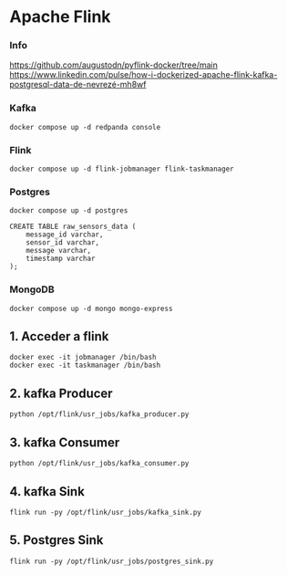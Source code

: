 # Apache Flink
### Info

https://github.com/augustodn/pyflink-docker/tree/main
https://www.linkedin.com/pulse/how-i-dockerized-apache-flink-kafka-postgresql-data-de-nevrezé-mh8wf

### Kafka

```
docker compose up -d redpanda console
```

### Flink

```
docker compose up -d flink-jobmanager flink-taskmanager
```

### Postgres

```
docker compose up -d postgres
```

```
CREATE TABLE raw_sensors_data (
    message_id varchar,
    sensor_id varchar,
    message varchar,
    timestamp varchar
);
```

### MongoDB

```
docker compose up -d mongo mongo-express
```

## 1. Acceder a flink

```
docker exec -it jobmanager /bin/bash
docker exec -it taskmanager /bin/bash
```

## 2. kafka Producer

```
python /opt/flink/usr_jobs/kafka_producer.py
```

## 3. kafka Consumer

```
python /opt/flink/usr_jobs/kafka_consumer.py
```

## 4. kafka Sink

```
flink run -py /opt/flink/usr_jobs/kafka_sink.py
```

## 5. Postgres Sink

```
flink run -py /opt/flink/usr_jobs/postgres_sink.py
```



